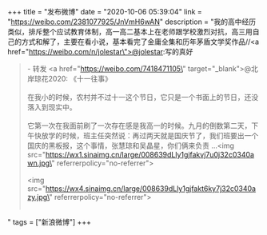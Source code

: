 +++
title = "发布微博"
date = "2020-10-06 05:39:04"
link = "https://weibo.com/2381077925/JnVmH6wAN"
description = "我的高中经历类似，排斥整个应试教育体制，高一高二基本上在老师跟学校激烈对抗，高三用自己的方式和解了，主要在看小说，基本看完了金庸全集和历年茅盾文学奖作品//<a href=\"https://weibo.com/n/jolestar\">@jolestar</a>:写的真好<br><blockquote> - 转发 <a href=\"https://weibo.com/7418471105\" target=\"_blank\">@北岸琼花2020</a>: 《十一往事》<br><br>在我小的时候，农村并不过十一这个节日，它只是一个书面上的节日，还没落入到现实中。<br><br>它第一次在我面前刷了一次存在感是我高一的时候。九月的倒数第二天，下午快放学的时候，班主任突然说：再过两天就是国庆节了，我们班要出一个国庆的黑板报，这个事情，张慧琼和吴晶星，你们俩来负责 ...<img src=\"https://wx1.sinaimg.cn/large/008639dLly1gjfakvj7u0j32c0340awn.jpg\" referrerpolicy=\"no-referrer\"><br><br><img src=\"https://wx4.sinaimg.cn/large/008639dLly1gjfakt6ky7j32c0340azy.jpg\" referrerpolicy=\"no-referrer\"><br><br></blockquote>"
tags = ["新浪微博"]
+++
